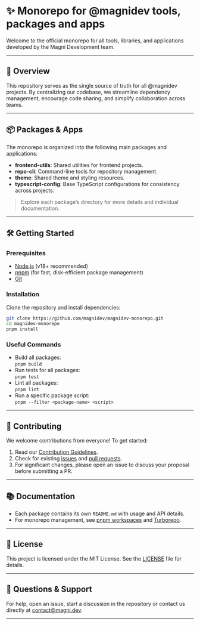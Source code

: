 # ✨ Monorepo for @magnidev tools, packages and apps

Welcome to the official monorepo for all tools, libraries, and applications developed by the Magni Development team.

---

## 🚀 Overview

This repository serves as the single source of truth for all @magnidev projects. By centralizing our codebase, we streamline dependency management, encourage code sharing, and simplify collaboration across teams.

---

## 📦 Packages & Apps

The monorepo is organized into the following main packages and applications:

- **frontend-utils**: Shared utilities for frontend projects.
- **repo-cli**: Command-line tools for repository management.
- **theme**: Shared theme and styling resources.
- **typescript-config**: Base TypeScript configurations for consistency across projects.

> Explore each package’s directory for more details and individual documentation.

---

## 🛠️ Getting Started

### Prerequisites

- [Node.js](https://nodejs.org/) (v18+ recommended)
- [pnpm](https://pnpm.io/) (for fast, disk-efficient package management)
- [Git](https://git-scm.com/)

### Installation

Clone the repository and install dependencies:

```sh
git clone https://github.com/magnidev/magnidev-monorepo.git
cd magnidev-monorepo
pnpm install
```

### Useful Commands

- Build all packages:  
  `pnpm build`
- Run tests for all packages:  
  `pnpm test`
- Lint all packages:  
  `pnpm lint`
- Run a specific package script:  
  `pnpm --filter <package-name> <script>`

---

## 🤝 Contributing

We welcome contributions from everyone! To get started:

1. Read our [Contribution Guidelines](https://github.com/magnidev/magnidev-monorepo/blob/main/CONTRIBUTING.md).
2. Check for existing [issues](https://github.com/magnidev/magnidev-monorepo/issues) and [pull requests](https://github.com/magnidev/magnidev-monorepo/pulls).
3. For significant changes, please open an issue to discuss your proposal before submitting a PR.

---

## 📚 Documentation

- Each package contains its own `README.md` with usage and API details.
- For monorepo management, see [pnpm workspaces](https://pnpm.io/workspaces) and [Turborepo](https://turbo.build/).

---

## 📝 License

This project is licensed under the MIT License. See the [LICENSE](https://github.com/magnidev/magnidev-monorepo/blob/main/LICENSE) file for details.

---

## 💬 Questions & Support

For help, open an issue, start a discussion in the repository or contact us directly at [contact@magni.dev](mailto:contact@magni.dev).

---
